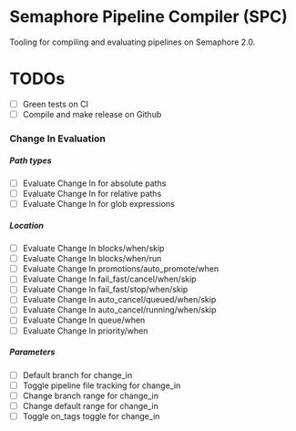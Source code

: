 # Semaphore Pipeline Compiler (SPC)

Tooling for compiling and evaluating pipelines on Semaphore 2.0.

# TODOs

- [ ] Green tests on CI
- [ ] Compile and make release on Github

### Change In Evaluation

##### Path types

- [ ] Evaluate Change In for absolute paths
- [ ] Evaluate Change In for relative paths
- [ ] Evaluate Change In for glob expressions

##### Location

- [ ] Evaluate Change In blocks/when/skip
- [ ] Evaluate Change In blocks/when/run
- [ ] Evaluate Change In promotions/auto_promote/when
- [ ] Evaluate Change In fail_fast/cancel/when/skip
- [ ] Evaluate Change In fail_fast/stop/when/skip
- [ ] Evaluate Change In auto_cancel/queued/when/skip
- [ ] Evaluate Change In auto_cancel/running/when/skip
- [ ] Evaluate Change In queue/when
- [ ] Evaluate Change In priority/when

##### Parameters

- [ ] Default branch for change_in
- [ ] Toggle pipeline file tracking for change_in
- [ ] Change branch range for change_in
- [ ] Change default range for change_in
- [ ] Toggle on_tags toggle for change_in
